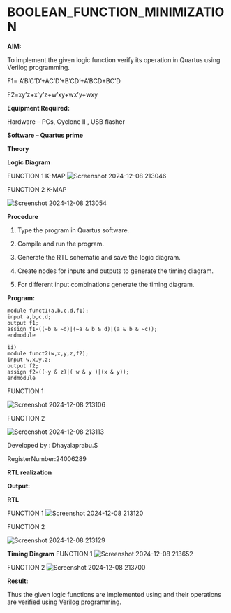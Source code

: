 # BOOLEAN_FUNCTION_MINIMIZATION

**AIM:**

To implement the given logic function verify its operation in Quartus using Verilog programming.

F1= A’B’C’D’+AC’D’+B’CD’+A’BCD+BC’D 

F2=xy’z+x’y’z+w’xy+wx’y+wxy

**Equipment Required:**

Hardware – PCs, Cyclone II , USB flasher

**Software – Quartus prime**

**Theory**

**Logic Diagram**

FUNCTION 1 K-MAP
![Screenshot 2024-12-08 213046](https://github.com/user-attachments/assets/8fb6d444-32ea-4c7f-9c97-dc037ce00090)

FUNCTION 2 K-MAP

![Screenshot 2024-12-08 213054](https://github.com/user-attachments/assets/9f556e5e-0fc5-48c7-a959-f5c20f7a5786)

**Procedure**

1.	Type the program in Quartus software.

2.	Compile and run the program.

3.	Generate the RTL schematic and save the logic diagram.

4.	Create nodes for inputs and outputs to generate the timing diagram.

5.	For different input combinations generate the timing diagram.


**Program:**
```
module funct1(a,b,c,d,f1);
input a,b,c,d;
output f1;
assign f1=((~b & ~d)|(~a & b & d)|(a & b & ~c));
endmodule

ii)
module funct2(w,x,y,z,f2);
input w,x,y,z;
output f2;
assign f2=((~y & z)|( w & y )|(x & y));
endmodule
```
FUNCTION 1

![Screenshot 2024-12-08 213106](https://github.com/user-attachments/assets/f5beac3b-fde2-445c-a480-7348fae63790)


FUNCTION 2

![Screenshot 2024-12-08 213113](https://github.com/user-attachments/assets/061076fd-f820-4102-9bd9-a64083e840fa)

Developed by : Dhayalaprabu.S

RegisterNumber:24006289


**RTL realization**

**Output:**

**RTL**

FUNCTION 1
![Screenshot 2024-12-08 213120](https://github.com/user-attachments/assets/f912b38a-ef8d-4af3-bca8-306ff7b2e9f8)

FUNCTION 2

![Screenshot 2024-12-08 213129](https://github.com/user-attachments/assets/62e3b8b7-c489-4ef7-a4ae-bc7897e350d9)

**Timing Diagram**
 FUNCTION 1
 ![Screenshot 2024-12-08 213652](https://github.com/user-attachments/assets/0204f563-4947-4272-8b8b-4480f0b01d3c)

 FUNCTION 2
 ![Screenshot 2024-12-08 213700](https://github.com/user-attachments/assets/470a1150-b3a6-4433-87a8-fa3533d6d917)



 
**Result:**

Thus the given logic functions are implemented using and their operations are verified using Verilog programming.

